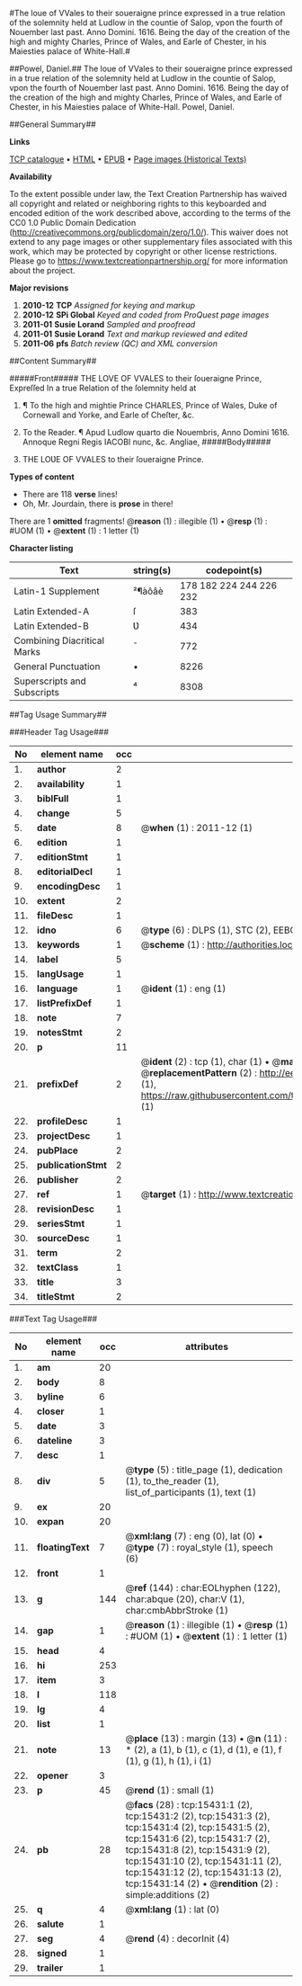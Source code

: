 #The loue of VVales to their soueraigne prince expressed in a true relation of the solemnity held at Ludlow in the countie of Salop, vpon the fourth of Nouember last past. Anno Domini. 1616. Being the day of the creation of the high and mighty Charles, Prince of Wales, and Earle of Chester, in his Maiesties palace of White-Hall.#

##Powel, Daniel.##
The loue of VVales to their soueraigne prince expressed in a true relation of the solemnity held at Ludlow in the countie of Salop, vpon the fourth of Nouember last past. Anno Domini. 1616. Being the day of the creation of the high and mighty Charles, Prince of Wales, and Earle of Chester, in his Maiesties palace of White-Hall.
Powel, Daniel.

##General Summary##

**Links**

[TCP catalogue](http://www.ota.ox.ac.uk/tcp/)  • 
[HTML](http://tei.it.ox.ac.uk/tcp/Texts-HTML/free/A09/A09895.html)  • 
[EPUB](http://tei.it.ox.ac.uk/tcp/Texts-EPUB/free/A09/A09895.epub) • 
[Page images (Historical Texts)](https://historicaltexts.jisc.ac.uk/eebo-99850244e)

**Availability**

To the extent possible under law, the Text Creation Partnership has waived all copyright and related or neighboring rights to this keyboarded and encoded edition of the work described above, according to the terms of the CC0 1.0 Public Domain Dedication (http://creativecommons.org/publicdomain/zero/1.0/). This waiver does not extend to any page images or other supplementary files associated with this work, which may be protected by copyright or other license restrictions. Please go to https://www.textcreationpartnership.org/ for more information about the project.

**Major revisions**

1. __2010-12__ __TCP__ *Assigned for keying and markup*
1. __2010-12__ __SPi Global__ *Keyed and coded from ProQuest page images*
1. __2011-01__ __Susie Lorand__ *Sampled and proofread*
1. __2011-01__ __Susie Lorand__ *Text and markup reviewed and edited*
1. __2011-06__ __pfs__ *Batch review (QC) and XML conversion*

##Content Summary##

#####Front#####
THE LOVE OF VVALES to their ſoueraigne Prince, Expreſſed In a true Relation of the ſolemnity held at
1. ¶ To the high and mightie Prince CHARLES, Prince of Wales, Duke of Cornewall and Yorke, and Earle of Cheſter, &c.

1. To the Reader.
¶ Apud Ludlow quarto die Nouembris, Anno Domini 1616. Annoque Regni Regis IACOBI nunc, &c. Angliae, 
#####Body#####

1. THE LOƲE OF VVALES to their ſoueraigne Prince.

**Types of content**

  * There are 118 **verse** lines!
  * Oh, Mr. Jourdain, there is **prose** in there!

There are 1 **omitted** fragments! 
 @__reason__ (1) : illegible (1)  •  @__resp__ (1) : #UOM (1)  •  @__extent__ (1) : 1 letter (1)

**Character listing**


|Text|string(s)|codepoint(s)|
|---|---|---|
|Latin-1 Supplement|²¶àôâè|178 182 224 244 226 232|
|Latin Extended-A|ſ|383|
|Latin Extended-B|Ʋ|434|
|Combining             Diacritical Marks|̄|772|
|General Punctuation|•|8226|
|Superscripts             and Subscripts|⁴|8308|

##Tag Usage Summary##

###Header Tag Usage###

|No|element name|occ|attributes|
|---|---|---|---|
|1.|__author__|2||
|2.|__availability__|1||
|3.|__biblFull__|1||
|4.|__change__|5||
|5.|__date__|8| @__when__ (1) : 2011-12 (1)|
|6.|__edition__|1||
|7.|__editionStmt__|1||
|8.|__editorialDecl__|1||
|9.|__encodingDesc__|1||
|10.|__extent__|2||
|11.|__fileDesc__|1||
|12.|__idno__|6| @__type__ (6) : DLPS (1), STC (2), EEBO-CITATION (1), PROQUEST (1), VID (1)|
|13.|__keywords__|1| @__scheme__ (1) : http://authorities.loc.gov/ (1)|
|14.|__label__|5||
|15.|__langUsage__|1||
|16.|__language__|1| @__ident__ (1) : eng (1)|
|17.|__listPrefixDef__|1||
|18.|__note__|7||
|19.|__notesStmt__|2||
|20.|__p__|11||
|21.|__prefixDef__|2| @__ident__ (2) : tcp (1), char (1)  •  @__matchPattern__ (2) : ([0-9\-]+):([0-9IVX]+) (1), (.+) (1)  •  @__replacementPattern__ (2) : http://eebo.chadwyck.com/downloadtiff?vid=$1&page=$2 (1), https://raw.githubusercontent.com/textcreationpartnership/Texts/master/tcpchars.xml#$1 (1)|
|22.|__profileDesc__|1||
|23.|__projectDesc__|1||
|24.|__pubPlace__|2||
|25.|__publicationStmt__|2||
|26.|__publisher__|2||
|27.|__ref__|1| @__target__ (1) : http://www.textcreationpartnership.org/docs/. (1)|
|28.|__revisionDesc__|1||
|29.|__seriesStmt__|1||
|30.|__sourceDesc__|1||
|31.|__term__|2||
|32.|__textClass__|1||
|33.|__title__|3||
|34.|__titleStmt__|2||


###Text Tag Usage###

|No|element name|occ|attributes|
|---|---|---|---|
|1.|__am__|20||
|2.|__body__|8||
|3.|__byline__|6||
|4.|__closer__|1||
|5.|__date__|3||
|6.|__dateline__|3||
|7.|__desc__|1||
|8.|__div__|5| @__type__ (5) : title_page (1), dedication (1), to_the_reader (1), list_of_participants (1), text (1)|
|9.|__ex__|20||
|10.|__expan__|20||
|11.|__floatingText__|7| @__xml:lang__ (7) : eng (0), lat (0)  •  @__type__ (7) : royal_style (1), speech (6)|
|12.|__front__|1||
|13.|__g__|144| @__ref__ (144) : char:EOLhyphen (122), char:abque (20), char:V (1), char:cmbAbbrStroke (1)|
|14.|__gap__|1| @__reason__ (1) : illegible (1)  •  @__resp__ (1) : #UOM (1)  •  @__extent__ (1) : 1 letter (1)|
|15.|__head__|4||
|16.|__hi__|253||
|17.|__item__|3||
|18.|__l__|118||
|19.|__lg__|4||
|20.|__list__|1||
|21.|__note__|13| @__place__ (13) : margin (13)  •  @__n__ (11) : * (2), a (1), b (1), c (1), d (1), e (1), f (1), g (1), h (1), i (1)|
|22.|__opener__|3||
|23.|__p__|45| @__rend__ (1) : small (1)|
|24.|__pb__|28| @__facs__ (28) : tcp:15431:1 (2), tcp:15431:2 (2), tcp:15431:3 (2), tcp:15431:4 (2), tcp:15431:5 (2), tcp:15431:6 (2), tcp:15431:7 (2), tcp:15431:8 (2), tcp:15431:9 (2), tcp:15431:10 (2), tcp:15431:11 (2), tcp:15431:12 (2), tcp:15431:13 (2), tcp:15431:14 (2)  •  @__rendition__ (2) : simple:additions (2)|
|25.|__q__|4| @__xml:lang__ (1) : lat (0)|
|26.|__salute__|1||
|27.|__seg__|4| @__rend__ (4) : decorInit (4)|
|28.|__signed__|1||
|29.|__trailer__|1||

